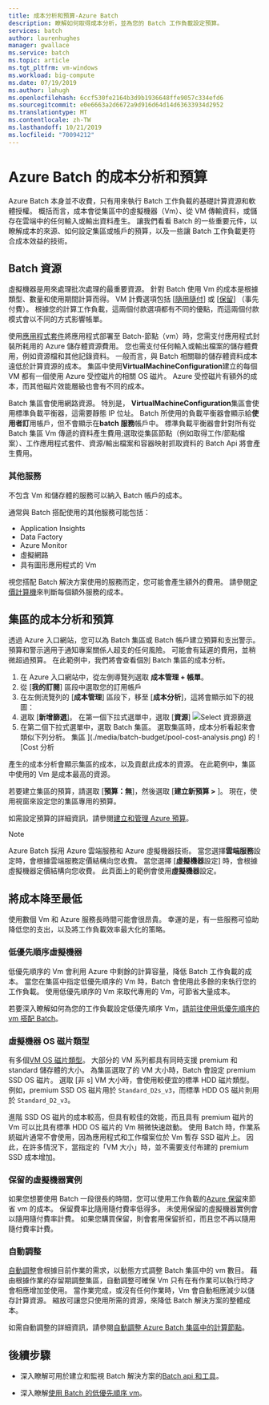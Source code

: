 ```yaml
---
title: 成本分析和預算-Azure Batch
description: 瞭解如何取得成本分析，並為您的 Batch 工作負載設定預算。
services: batch
author: laurenhughes
manager: gwallace
ms.service: batch
ms.topic: article
ms.tgt_pltfrm: vm-windows
ms.workload: big-compute
ms.date: 07/19/2019
ms.author: lahugh
ms.openlocfilehash: 6ccf530fe2164b3d9b1936648ffe9057c334efd6
ms.sourcegitcommit: e0e6663a2d6672a9d916d64d14d63633934d2952
ms.translationtype: MT
ms.contentlocale: zh-TW
ms.lasthandoff: 10/21/2019
ms.locfileid: "70094212"
---
```

# <a name="cost-analysis-and-budgets-for-azure-batch"></a>Azure Batch 的成本分析和預算

Azure Batch 本身並不收費，只有用來執行 Batch 工作負載的基礎計算資源和軟體授權。 概括而言，成本會從集區中的虛擬機器（Vm）、從 VM 傳輸資料，或儲存在雲端中的任何輸入或輸出資料產生。 讓我們看看 Batch 的一些重要元件，以瞭解成本的來源、如何設定集區或帳戶的預算，以及一些讓 Batch 工作負載更符合成本效益的技術。

## <a name="batch-resources"></a>Batch 資源

虛擬機器是用來處理批次處理的最重要資源。 針對 Batch 使用 Vm 的成本是根據類型、數量和使用期間計算而得。 VM 計費選項包括 [[隨用隨付](https://azure.microsoft.com/offers/ms-azr-0003p/)] 或 [[保留](../billing/billing-save-compute-costs-reservations.md)] （事先付費）。 根據您的計算工作負載，這兩個付款選項都有不同的優點，而這兩個付款模式會以不同的方式影響帳單。

使用[應用程式套件](batch-application-packages.md)將應用程式部署至 Batch-節點（vm）時，您需支付應用程式封裝所耗用的 Azure 儲存體資源費用。 您也需支付任何輸入或輸出檔案的儲存體費用，例如資源檔和其他記錄資料。 一般而言，與 Batch 相關聯的儲存體資料成本遠低於計算資源的成本。 集區中使用**VirtualMachineConfiguration**建立的每個 VM 都有一個使用 Azure 受控磁片的相關 OS 磁片。 Azure 受控磁片有額外的成本，而其他磁片效能層級也會有不同的成本。

Batch 集區會使用網路資源。 特別是， **VirtualMachineConfiguration**集區會使用標準負載平衡器，這需要靜態 IP 位址。 Batch 所使用的負載平衡器會顯示給**使用者訂**用帳戶，但不會顯示在**batch 服務**帳戶中。 標準負載平衡器會針對所有從 Batch 集區 Vm 傳遞的資料產生費用;選取從集區節點（例如取得工作/節點檔案）、工作應用程式套件、資源/輸出檔案和容器映射抓取資料的 Batch Api 將會產生費用。

### <a name="additional-services"></a>其他服務

不包含 Vm 和儲存體的服務可以納入 Batch 帳戶的成本。

通常與 Batch 搭配使用的其他服務可能包括：

- Application Insights
- Data Factory
- Azure Monitor
- 虛擬網路
- 具有圖形應用程式的 Vm

視您搭配 Batch 解決方案使用的服務而定，您可能會產生額外的費用。 請參閱[定價計算機](https://azure.microsoft.com/pricing/calculator/)來判斷每個額外服務的成本。

## <a name="cost-analysis-and-budget-for-a-pool"></a>集區的成本分析和預算

透過 Azure 入口網站，您可以為 Batch 集區或 Batch 帳戶建立預算和支出警示。 預算和警示適用于通知專案關係人超支的任何風險。 可能會有延遲的費用，並稍微超過預算。 在此範例中，我們將會查看個別 Batch 集區的成本分析。

1. 在 Azure 入口網站中，從左側導覽列選取 **成本管理 + 帳單**。
1. 從 [**我的訂閱**] 區段中選取您的訂用帳戶
1. 在左側流覽列的 [**成本管理**] 區段下，移至 [**成本分析**]，這將會顯示如下的視圖：
1. 選取 [**新增篩選**]。 在第一個下拉式選單中，選取 [**資源**] ![Select 資源篩選 ](./media/batch-budget/resource-filter.png)
1. 在第二個下拉式選單中，選取 Batch 集區。 選取集區時，成本分析看起來會類似下列分析。
    集區 ](./media/batch-budget/pool-cost-analysis.png) 的 ![Cost 分析

產生的成本分析會顯示集區的成本，以及貢獻此成本的資源。 在此範例中，集區中使用的 Vm 是成本最高的資源。

若要建立集區的預算，請選取 [**預算：無**]，然後選取 [**建立新預算 >** ]。 現在，使用視窗來設定您的集區專用的預算。

如需設定預算的詳細資訊，請參閱[建立和管理 Azure 預算](../cost-management/tutorial-acm-create-budgets.md)。

> [!NOTE]
> Azure Batch 採用 Azure 雲端服務和 Azure 虛擬機器技術。 當您選擇**雲端服務**設定時，會根據雲端服務定價結構向您收費。 當您選擇 [**虛擬機器**設定] 時，會根據虛擬機器定價結構向您收費。 此頁面上的範例會使用**虛擬機器**設定。

## <a name="minimize-cost"></a>將成本降至最低

使用數個 Vm 和 Azure 服務長時間可能會很昂貴。 幸運的是，有一些服務可協助降低您的支出，以及將工作負載效率最大化的策略。

### <a name="low-priority-virtual-machines"></a>低優先順序虛擬機器

低優先順序的 Vm 會利用 Azure 中剩餘的計算容量，降低 Batch 工作負載的成本。 當您在集區中指定低優先順序的 Vm 時，Batch 會使用此多餘的來執行您的工作負載。 使用低優先順序的 Vm 來取代專用的 Vm，可節省大量成本。

若要深入瞭解如何為您的工作負載設定低優先順序 Vm，[請前往使用低優先順序的 vm 搭配 Batch](batch-low-pri-vms.md)。

### <a name="virtual-machine-os-disk-type"></a>虛擬機器 OS 磁片類型

有多個[VM OS 磁片類型](../virtual-machines/windows/disks-types.md)。 大部分的 VM 系列都具有同時支援 premium 和 standard 儲存體的大小。 為集區選取了的 VM 大小時，Batch 會設定 premium SSD OS 磁片。 選取 [非 s] VM 大小時，會使用較便宜的標準 HDD 磁片類型。 例如，premium SSD OS 磁片用於 `Standard_D2s_v3`，而標準 HDD OS 磁片則用於 `Standard_D2_v3`。

進階 SSD OS 磁片的成本較高，但具有較佳的效能，而且具有 premium 磁片的 Vm 可以比具有標準 HDD OS 磁片的 Vm 稍微快速啟動。 使用 Batch 時，作業系統磁片通常不會使用，因為應用程式和工作檔案位於 Vm 暫存 SSD 磁片上。 因此，在許多情況下，當指定的「VM 大小」時，並不需要支付布建的 premium SSD 成本增加。

### <a name="reserved-virtual-machine-instances"></a>保留的虛擬機器實例

如果您想要使用 Batch 一段很長的時間，您可以使用工作負載的[Azure 保留](../billing/billing-save-compute-costs-reservations.md)來節省 vm 的成本。 保留費率比隨用隨付費率低得多。 未使用保留的虛擬機器實例會以隨用隨付費率計費。 如果您購買保留，則會套用保留折扣，而且您不再以隨用隨付費率計費。

### <a name="automatic-scaling"></a>自動調整

[自動調整](batch-automatic-scaling.md)會根據目前作業的需求，以動態方式調整 Batch 集區中的 vm 數目。 藉由根據作業的存留期調整集區，自動調整可確保 Vm 只有在有作業可以執行時才會相應增加並使用。 當作業完成，或沒有任何作業時，Vm 會自動相應減少以儲存計算資源。 縮放可讓您只使用所需的資源，來降低 Batch 解決方案的整體成本。

如需自動調整的詳細資訊，請參閱[自動調整 Azure Batch 集區中的計算節點](batch-automatic-scaling.md)。

## <a name="next-steps"></a>後續步驟

- 深入瞭解可用於建立和監視 Batch 解決方案的[Batch api 和工具](batch-apis-tools.md)。  

- 深入瞭解[使用 Batch 的低優先順序 vm](batch-low-pri-vms.md)。
